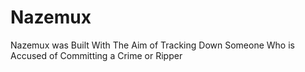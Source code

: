 # Nazemux
Nazemux was Built With The Aim of Tracking Down Someone Who is Accused of Committing a Crime or Ripper
